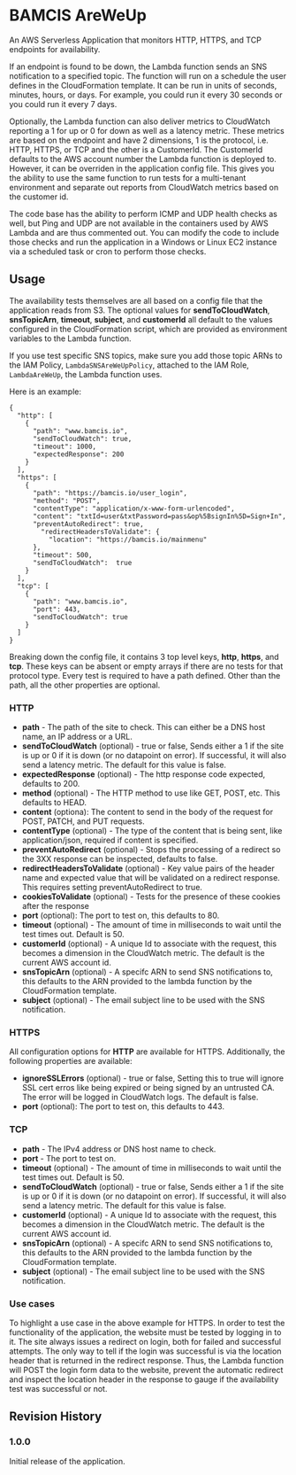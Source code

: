 # BAMCIS AreWeUp
An AWS Serverless Application that monitors HTTP, HTTPS, and TCP endpoints for availability.

If an endpoint is found to be down, the Lambda function sends an SNS notification to a specified topic. The function
will run on a schedule the user defines in the CloudFormation template. It can be run in units of seconds, minutes,
hours, or days. For example, you could run it every 30 seconds or you could run it every 7 days.

Optionally, the Lambda function can also deliver metrics to CloudWatch reporting a 1 for up or 0 for down
as well as a latency metric. These metrics are based on the endpoint and have 2 dimensions, 1 is the protocol,
i.e. HTTP, HTTPS, or TCP and the other is a CustomerId. The CustomerId defaults to the AWS account number the
Lambda function is deployed to. However, it can be overriden in the application config file. This gives you
the ability to use the same function to run tests for a multi-tenant environment and separate out reports
from CloudWatch metrics based on the customer id.

The code base has the ability to perform ICMP and UDP health checks as well, but Ping and UDP are not available
in the containers used by AWS Lambda and are thus commented out. You can modify the code to include those checks
and run the application in a Windows or Linux EC2 instance via a scheduled task or cron to perform those checks.

## Usage

The availability tests themselves are all based on a config file that the application reads from S3. The optional
values for **sendToCloudWatch**, **snsTopicArn**, **timeout**, **subject**, and **customerId** all default to
the values configured in the CloudFormation script, which are provided as environment variables to the Lambda function.

If you use test specific SNS topics, make sure you add those topic ARNs to the IAM Policy, `LambdaSNSAreWeUpPolicy`,
attached to the IAM Role, `LambdaAreWeUp`, the Lambda function uses.

Here is an example:

    {
      "http": [
        {
          "path": "www.bamcis.io",
          "sendToCloudWatch": true,
          "timeout": 1000,
          "expectedResponse": 200
        }
      ],
      "https": [
        {
          "path": "https://bamcis.io/user_login",
          "method": "POST",
          "contentType": "application/x-www-form-urlencoded",
          "content": "txtId=user&txtPassword=pass&op%5BsignIn%5D=Sign+In",
          "preventAutoRedirect": true,
            "redirectHeadersToValidate": {
              "location": "https://bamcis.io/mainmenu"
          },
          "timeout": 500,
          "sendToCloudWatch":  true
        }
      ],
      "tcp": [
        {
          "path": "www.bamcis.io",
          "port": 443,
          "sendToCloudWatch": true
        }
      ]
    }

Breaking down the config file, it contains 3 top level keys, **http**, **https**, and **tcp**. These keys 
can be absent or empty arrays if there are no tests for that protocol type. Every test is required to have
a path defined. Other than the path, all the other properties are optional. 

### HTTP

* **path** - The path of the site to check. This can either be a DNS host name, an IP address or a URL.
* **sendToCloudWatch** (optional) - true or false, Sends either a 1 if the site is up or 0 if it is down (or no
datapoint on error). If successful, it will also send a latency metric. The default for this value is false.
* **expectedResponse** (optional) - The http response code expected, defaults to 200.
* **method** (optional) - The HTTP method to use like GET, POST, etc. This defaults to HEAD.
* **content** (optiona): The content to send in the body of the request for POST, PATCH, and PUT requests.
* **contentType** (optional) - The type of the content that is being sent, like application/json, required if
content is specified.
* **preventAutoRedirect** (optional) - Stops the processing of a redirect so the 3XX response can be inspected, 
defaults to false.
* **redirectHeadersToValidate** (optional) - Key value pairs of the header name and expected value that will be validated
on a redirect response. This requires setting preventAutoRedirect to true.
* **cookiesToValidate** (optional) - Tests for the presence of these cookies after the response
* **port** (optional): The port to test on, this defaults to 80.
* **timeout** (optional) - The amount of time in milliseconds to wait until the test times out. Default is 50.
* **customerId** (optional) - A unique Id to associate with the request, this becomes a dimension in the CloudWatch metric. The
default is the current AWS account id.
* **snsTopicArn** (optional) - A specifc ARN to send SNS notifications to, this defaults to the ARN provided to
the lambda function by the CloudFormation template.
* **subject** (optional) - The email subject line to be used with the SNS notification.

### HTTPS

All configuration options for **HTTP** are available for HTTPS. Additionally, the following properties are available:

* **ignoreSSLErrors** (optional) - true or false, Setting this to true will ignore SSL cert erros like being
expired or being signed by an untrusted CA. The error will be logged in CloudWatch logs. The default is false.
* **port** (optional): The port to test on, this defaults to 443.

### TCP

* **path** - The IPv4 address or DNS host name to check.
* **port** - The port to test on.
* **timeout** (optional) - The amount of time in milliseconds to wait until the test times out. Default is 50.
* **sendToCloudWatch** (optional) - true or false, Sends either a 1 if the site is up or 0 if it is down (or no
datapoint on error). If successful, it will also send a latency metric. The default for this value is false.
* **customerId** (optional) - A unique Id to associate with the request, this becomes a dimension in the CloudWatch metric. The
default is the current AWS account id.
* **snsTopicArn** (optional) - A specifc ARN to send SNS notifications to, this defaults to the ARN provided to
the lambda function by the CloudFormation template.
* **subject** (optional) - The email subject line to be used with the SNS notification.

### Use cases

To highlight a use case in the above example for HTTPS. In order to test the functionality of the application,
the website must be tested by logging in to it. The site always issues a redirect on login, both for failed 
and successful attempts. The only way to tell if the login was successful is via the location header that is
returned in the redirect response. Thus, the Lambda function will POST the login form data to the website, prevent
the automatic redirect and inspect the location header in the response to gauge if the availability test was
successful or not.

## Revision History

### 1.0.0
Initial release of the application.
